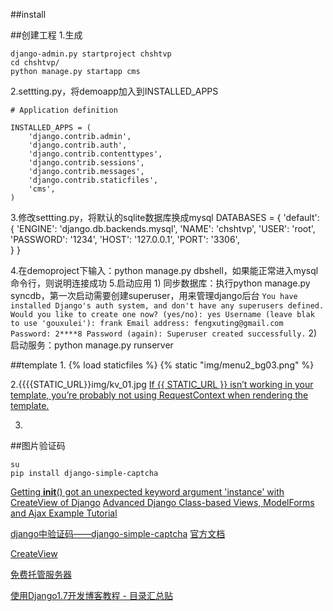 ##install

##创建工程
1.生成
```
django-admin.py startproject chshtvp
cd chshtvp/
python manage.py startapp cms
```
2.settting.py，将demoapp加入到INSTALLED_APPS
```
# Application definition

INSTALLED_APPS = (
    'django.contrib.admin',
    'django.contrib.auth',
    'django.contrib.contenttypes',
    'django.contrib.sessions',
    'django.contrib.messages',
    'django.contrib.staticfiles',
    'cms',
)
```
3.修改settting.py，将默认的sqlite数据库换成mysql
DATABASES = {
    'default': {
        'ENGINE': 'django.db.backends.mysql',
        'NAME': 'chshtvp',
        'USER': 'root',
        'PASSWORD': '1234',
        'HOST': '127.0.0.1',
        'PORT': '3306',                  
    }
}

4.在demoproject下输入：python manage.py dbshell，如果能正常进入mysql命令行，则说明连接成功
5.启动应用
	1) 同步数据库：执行python manage.py syncdb，第一次启动需要创建superuser，用来管理django后台
	```
	You have installed Django's auth system, and don't have any superusers defined.
	Would you like to create one now? (yes/no): yes
	Username (leave blak to use 'gouxulei'): frank
	Email address: fengxuting@gmail.com
	Password: 2****8
	Password (again):
	Superuser created successfully.
	```
	2) 启动服务：python manage.py runserver

##template
1.
{% load staticfiles %}
{% static "img/menu2_bg03.png" %}

2.{{{{STATIC_URL}}img/kv_01.jpg 
[If {{ STATIC_URL }} isn’t working in your template, you’re probably not using RequestContext when rendering the template.](https://docs.djangoproject.com/en/1.4/howto/static-files/)

3.

##图片验证码
```
su
pip install django-simple-captcha
```

[Getting __init__() got an unexpected keyword argument 'instance' with CreateView of Django](http://stackoverflow.com/questions/16079299/getting-init-got-an-unexpected-keyword-argument-instance-with-createview)
[Advanced Django Class-based Views, ModelForms and Ajax Example Tutorial](http://chriskief.com/2013/10/29/advanced-django-class-based-views-modelforms-and-ajax-example-tutorial/)

[django中验证码——django-simple-captcha](http://blog.csdn.net/shanliangliuxing/article/details/9214181)
[官方文档](https://django-simple-captcha.readthedocs.org/en/latest/usage.html)

[CreateView](https://docs.djangoproject.com/en/1.7/ref/class-based-views/#django.views.generic.edit.CreateView)


[免费托管服务器](https://www.heroku.com/)

[使用Django1.7开发博客教程 - 目录汇总贴](http://my.oschina.net/yidao620c/blog/343174)